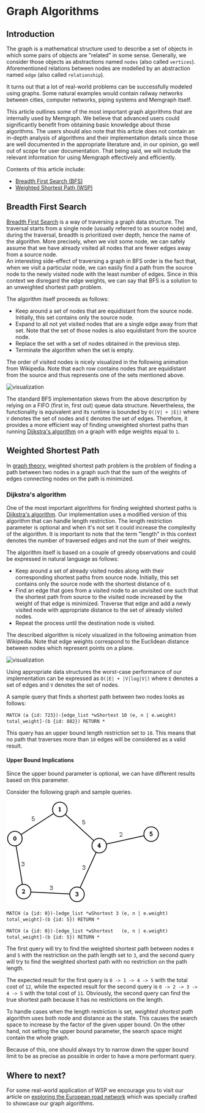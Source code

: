 # Graph Algorithms

## Introduction

The graph is a mathematical structure used to describe a set of objects in which
some pairs of objects are "related" in some sense. Generally, we consider
those objects as abstractions named `nodes` (also called `vertices`).
Aforementioned relations between nodes are modelled by an abstraction named
`edge` (also called `relationship`).

It turns out that a lot of real-world problems can be successfully modeled
using graphs. Some natural examples would contain railway networks between
cities, computer networks, piping systems and Memgraph itself.

This article outlines some of the most important graph algorithms
that are internally used by Memgraph. We believe that advanced users could
significantly benefit from obtaining basic knowledge about those algorithms.
The users should also note that this article does not contain an in-depth
analysis of algorithms and their implementation details since those are
well documented in the appropriate literature and, in our opinion, go well out
of scope for user documentation. That being said, we will include the relevant
information for using Memgraph effectively and efficiently.

Contents of this article include:

  * [Breadth First Search (BFS)](#breadth-first-search)
  * [Weighted Shortest Path (WSP)](#weighted-shortest-path)


## Breadth First Search

[Breadth First Search](https://en.wikipedia.org/wiki/Breadth-first_search)
is a way of traversing a graph data structure. The
traversal starts from a single node (usually referred to as source node) and,
during the traversal, breadth is prioritized over depth, hence the name of the
algorithm. More precisely, when we visit some node, we can safely assume that
we have already visited all nodes that are fewer edges away from a source node.  
An interesting side-effect of traversing a graph in BFS order is the fact
that, when we visit a particular node, we can easily find a path from
the source node to the newly visited node with the least number of edges.
Since in this context we disregard the edge weights, we can say that BFS is
a solution to an unweighted shortest path problem.

The algorithm itself proceeds as follows:

  * Keep around a set of nodes that are equidistant from the source node.
    Initially, this set contains only the source node.
  * Expand to all not yet visited nodes that are a single edge away from that
    set. Note that the set of those nodes is also equidistant from the source
    node.
  * Replace the set with a set of nodes obtained in the previous step.
  * Terminate the algorithm when the set is empty.

The order of visited nodes is nicely visualized in the following animation from
Wikipedia. Note that each row contains nodes that are equidistant from the
source and thus represents one of the sets mentioned above.

![visualization](https://upload.wikimedia.org/wikipedia/commons/5/5d/Breadth-First-Search-Algorithm.gif)

The standard BFS implementation skews from the above description by relying on
a FIFO (first in, first out) queue data structure. Nevertheless, the
functionality is equivalent and its runtime is bounded by `O(|V| + |E|)` where
`V` denotes the set of nodes and `E` denotes the set of edges. Therefore,
it provides a more efficient way of finding unweighted shortest paths than
running [Dijkstra's algorithm](concept__weighted_shortest_path.md) on a graph
with edge weights equal to `1`.

## Weighted Shortest Path

In [graph theory](https://en.wikipedia.org/wiki/Graph_theory), weighted shortest
path problem is the problem of finding a path between two nodes in a graph such
that the sum of the weights of edges connecting nodes on the path is minimized.

### Dijkstra's algorithm

One of the most important algorithms for finding weighted shortest paths is
[Dijkstra's algorithm](https://en.wikipedia.org/wiki/Dijkstra%27s_algorithm).
Our implementation uses a modified version of this algorithm that can handle
length restriction. The length restriction parameter is optional and when it's
not set it could increase the complexity of the algorithm. It is important to
note that the term "length" in this context denotes the number of traversed
edges and not the sum of their weights.

The algorithm itself is based on a couple of greedy observations and could
be expressed in natural language as follows:

  * Keep around a set of already visited nodes along with their corresponding
    shortest paths from source node. Initially, this set contains only the
    source node with the shortest distance of `0`.
  * Find an edge that goes from a visited node to an unvisited one such that the
    shortest path from source to the visited node increased by the weight of
    that edge is minimized. Traverse that edge and add a newly visited node with
    appropriate distance to the set of already visited nodes.
  * Repeat the process until the destination node is visited.

The described algorithm is nicely visualized in the following animation from
Wikipedia. Note that edge weights correspond to the Euclidean distance between
nodes which represent points on a plane.

![visualization](https://upload.wikimedia.org/wikipedia/commons/e/e4/DijkstraDemo.gif)

Using appropriate data structures the worst-case performance of our
implementation can be expressed as  `O(|E| + |V|log|V|)` where `E` denotes
a set of edges and `V` denotes the set of nodes.

A sample query that finds a shortest path between two nodes looks as follows:

```opencypher
MATCH (a {id: 723})-[edge_list *wShortest 10 (e, n | e.weight) total_weight]-(b {id: 882}) RETURN *
```

This query has an upper bound length restriction set to `10`. This means that no
path that traverses more than `10` edges will be considered as a valid result.

#### Upper Bound Implications

Since the upper bound parameter is optional, we can have different results based
on this parameter.

Consider the following graph and sample queries.

![sample-graph](data/graph.png)

```opencypher
MATCH (a {id: 0})-[edge_list *wShortest 3 (e, n | e.weight) total_weight]-(b {id: 5}) RETURN *
```

```opencypher
MATCH (a {id: 0})-[edge_list *wShortest   (e, n | e.weight) total_weight]-(b {id: 5}) RETURN *
```

The first query will try to find the weighted shortest path between nodes `0`
and `5` with the restriction on the path length set to `3`, and the second query
will try to find the weighted shortest path with no restriction on the path
length.

The expected result for the first query is `0 -> 1 -> 4 -> 5` with the total
cost of `12`, while the expected result for the second query is
`0 -> 2 -> 3 -> 4 -> 5` with the total cost of `11`. Obviously, the second
query can find the true shortest path because it has no restrictions on the
length.

To handle cases when the length restriction is set, *weighted shortest path*
algorithm uses both node and distance as the state. This causes the search
space to increase by the factor of the given upper bound. On the other hand, not
setting the upper bound parameter, the search space might contain the whole
graph.

Because of this, one should always try to narrow down the upper bound limit to
be as precise as possible in order to have a more performant query.

## Where to next?

For some real-world application of WSP we encourage you to visit our article
on [exploring the European road network](tutorial__exploring_the_european_road_network.md)
which was specially crafted to showcase our graph algorithms.
